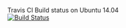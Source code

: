 Travis CI Build status on Ubuntu 14.04  
[![Build Status](https://travis-ci.org/krssg-ssl/skills_py.svg?branch=Working)](https://travis-ci.org/krssg-ssl/skills_py)
